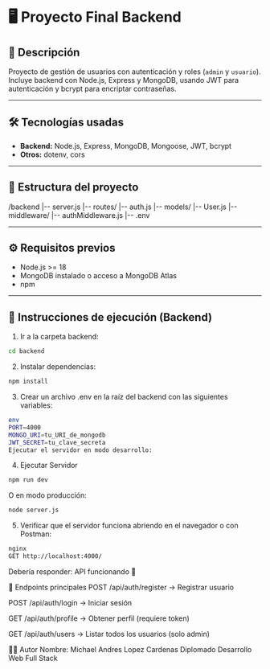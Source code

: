 # 🖥️ Proyecto Final Backend

## 📄 Descripción
Proyecto de gestión de usuarios con autenticación y roles (`admin` y `usuario`).  
Incluye backend con Node.js, Express y MongoDB, usando JWT para autenticación y bcrypt para encriptar contraseñas.

---

## 🛠️ Tecnologías usadas
- **Backend:** Node.js, Express, MongoDB, Mongoose, JWT, bcrypt  
- **Otros:** dotenv, cors

---

## 📂 Estructura del proyecto
/backend
|-- server.js
|-- routes/
|-- auth.js
|-- models/
  |-- User.js
|-- middleware/
  |-- authMiddleware.js
|-- .env

---

## ⚙️ Requisitos previos
- Node.js >= 18  
- MongoDB instalado o acceso a MongoDB Atlas  
- npm

---

## 🚀 Instrucciones de ejecución (Backend)

1. Ir a la carpeta backend:
```bash
cd backend
```

2. Instalar dependencias:
```bash
npm install
```

3. Crear un archivo .env en la raíz del backend con las siguientes variables:
```bash
env
PORT=4000
MONGO_URI=tu_URI_de_mongodb
JWT_SECRET=tu_clave_secreta
Ejecutar el servidor en modo desarrollo:
```


4. Ejecutar Servidor
```bash
npm run dev
```

O en modo producción:
```bash
node server.js
```

5. Verificar que el servidor funciona abriendo en el navegador o con Postman:
```bash
nginx
GET http://localhost:4000/
```
Debería responder: API funcionando 🚀

📌 Endpoints principales
POST /api/auth/register → Registrar usuario

POST /api/auth/login → Iniciar sesión

GET /api/auth/profile → Obtener perfil (requiere token)

GET /api/auth/users → Listar todos los usuarios (solo admin)

🧑‍💻 Autor
Nombre: Michael Andres Lopez Cardenas
Diplomado Desarrollo Web Full Stack
